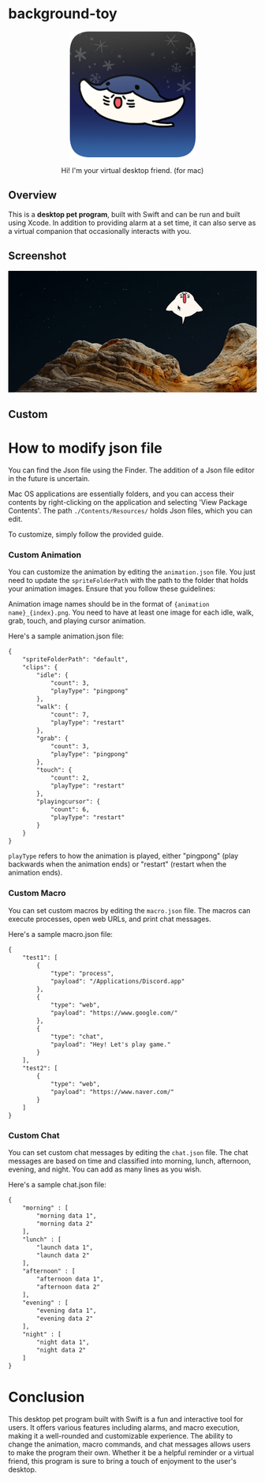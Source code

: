 # background-toy


<p align='center'>
    <img src='./Docs/icon.png'>
</p>
<p align='center'>
Hi! I'm your virtual desktop friend.
(for mac)
</p>

## Overview

This is a **desktop pet program**, built with Swift and can be run and built using Xcode. In addition to providing alarm at a set time, it can also serve as a virtual companion that occasionally interacts with you.

## Screenshot

![.](./Docs/screenshot00.gif)

## Custom

# How to modify json file

You can find the Json file using the Finder. The addition of a Json file editor in the future is uncertain.

Mac OS applications are essentially folders, and you can access their contents by right-clicking on the application and selecting 'View Package Contents'. The path `./Contents/Resources/` holds Json files, which you can edit.

To customize, simply follow the provided guide.

### Custom Animation

You can customize the animation by editing the `animation.json` file.
You just need to update the `spriteFolderPath` with the path to the folder that holds your animation images. Ensure that you follow these guidelines:

Animation image names should be in the format of `{animation name}_{index}.png`.
You need to have at least one image for each idle, walk, grab, touch, and playing cursor animation.

Here's a sample animation.json file:

```
{
    "spriteFolderPath": "default",
    "clips": {
        "idle": {
            "count": 3,
            "playType": "pingpong"
        },
        "walk": {
            "count": 7,
            "playType": "restart"
        },
        "grab": {
            "count": 3,
            "playType": "pingpong"
        },
        "touch": {
            "count": 2,
            "playType": "restart"
        },
        "playingcursor": {
            "count": 6,
            "playType": "restart"
        }
    }
}
```

`playType` refers to how the animation is played, either "pingpong" (play backwards when the animation ends) or "restart" (restart when the animation ends).

### Custom Macro

You can set custom macros by editing the `macro.json` file.
The macros can execute processes, open web URLs, and print chat messages.

Here's a sample macro.json file:

```
{
    "test1": [
        {
            "type": "process",
            "payload": "/Applications/Discord.app"
        },
        {
            "type": "web",
            "payload": "https://www.google.com/"
        },
        {
            "type": "chat",
            "payload": "Hey! Let's play game."
        }
    ],
    "test2": [
        {
            "type": "web",
            "payload": "https://www.naver.com/"
        }
    ]
}
```

### Custom Chat

You can set custom chat messages by editing the `chat.json` file.
The chat messages are based on time and classified into morning, lunch, afternoon, evening, and night.
You can add as many lines as you wish.

Here's a sample chat.json file:

```
{
    "morning" : [
        "morning data 1",
        "morning data 2"
    ],
    "lunch" : [
        "launch data 1",
        "launch data 2"
    ],
    "afternoon" : [
        "afternoon data 1",
        "afternoon data 2"
    ],
    "evening" : [
        "evening data 1",
        "evening data 2"
    ],
    "night" : [
        "night data 1",
        "night data 2"
    ]
}
```

# Conclusion

This desktop pet program built with Swift is a fun and interactive tool for users. It offers various features including alarms, and macro execution, making it a well-rounded and customizable experience. The ability to change the animation, macro commands, and chat messages allows users to make the program their own. Whether it be a helpful reminder or a virtual friend, this program is sure to bring a touch of enjoyment to the user's desktop.
